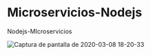 # Microservicios-Nodejs
Nodejs-MIcroservicios

![Captura de pantalla de 2020-03-08 18-20-33](https://user-images.githubusercontent.com/31213239/76173127-855b4400-616a-11ea-809b-4903fb7064f0.png)

